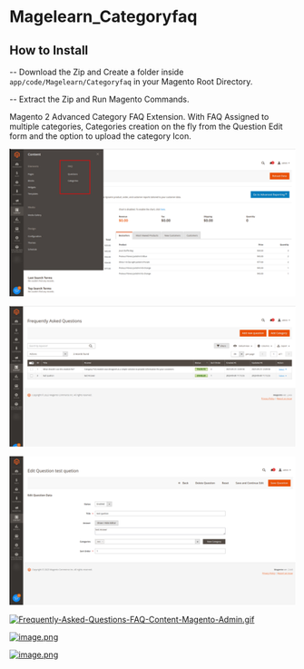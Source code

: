 # Magelearn_Categoryfaq

## How to Install
-- Download the Zip and Create a folder inside `app/code/Magelearn/Categoryfaq` in your Magento Root Directory.

-- Extract the Zip and Run Magento Commands.

Magento 2 Advanced Category FAQ Extension.
With FAQ Assigned to multiple categories, Categories creation on the fly from the Question Edit form and the option to upload the category Icon.

![First image Alt text](/Images/fifth.png "FAQ title")

![First image Alt text](/Images/fourth.png "FAQ Questions")

![First image Alt text](/Images/first.png "Test Questions")

[![Frequently-Asked-Questions-FAQ-Content-Magento-Admin.gif](https://i.postimg.cc/VLFQTYtK/Frequently-Asked-Questions-FAQ-Content-Magento-Admin.gif)](https://postimg.cc/JGt2HCPX)

[![image.png](https://i.postimg.cc/Hxs1nWqY/image.png)](https://postimg.cc/yJ5brK6t)

[![image.png](https://i.postimg.cc/mgsLR4gD/image.png)](https://postimg.cc/xc6DyWHD)
